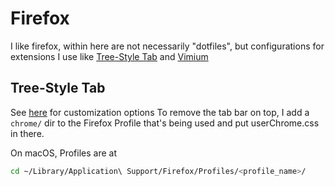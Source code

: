 # Firefox

I like firefox, within here are not necessarily "dotfiles", but configurations
for extensions I use like [Tree-Style Tab](https://addons.mozilla.org/en-US/firefox/addon/tree-style-tab/) and [Vimium](https://addons.mozilla.org/en-US/firefox/addon/vimium-ff/)

## Tree-Style Tab
See [here](https://github.com/piroor/treestyletab/wiki/Code-snippets-for-custom-style-rules) for customization options
To remove the tab bar on top, I add a `chrome/` dir to the Firefox Profile
that's being used and put userChrome.css in there.

On macOS, Profiles are at

```sh
cd ~/Library/Application\ Support/Firefox/Profiles/<profile_name>/
```
